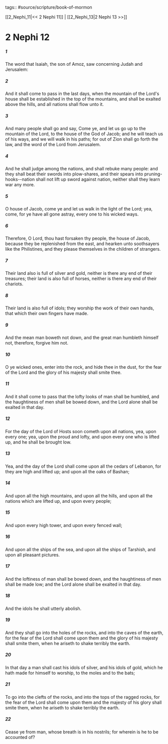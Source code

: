 tags:: #source/scripture/book-of-mormon

[[2_Nephi_11|<< 2 Nephi 11]] | [[2_Nephi_13|2 Nephi 13 >>]]

# 2 Nephi 12

##### 1

The word that Isaiah, the son of Amoz, saw concerning Judah and Jerusalem:

##### 2

And it shall come to pass in the last days, when the mountain of the Lord's house shall be established in the top of the mountains, and shall be exalted above the hills, and all nations shall flow unto it.

##### 3

And many people shall go and say, Come ye, and let us go up to the mountain of the Lord, to the house of the God of Jacob; and he will teach us of his ways, and we will walk in his paths; for out of Zion shall go forth the law, and the word of the Lord from Jerusalem.

##### 4

And he shall judge among the nations, and shall rebuke many people: and they shall beat their swords into plow-shares, and their spears into pruning-hooks--nation shall not lift up sword against nation, neither shall they learn war any more.

##### 5

O house of Jacob, come ye and let us walk in the light of the Lord; yea, come, for ye have all gone astray, every one to his wicked ways.

##### 6

Therefore, O Lord, thou hast forsaken thy people, the house of Jacob, because they be replenished from the east, and hearken unto soothsayers like the Philistines, and they please themselves in the children of strangers.

##### 7

Their land also is full of silver and gold, neither is there any end of their treasures; their land is also full of horses, neither is there any end of their chariots.

##### 8

Their land is also full of idols; they worship the work of their own hands, that which their own fingers have made.

##### 9

And the mean man boweth not down, and the great man humbleth himself not, therefore, forgive him not.

##### 10

O ye wicked ones, enter into the rock, and hide thee in the dust, for the fear of the Lord and the glory of his majesty shall smite thee.

##### 11

And it shall come to pass that the lofty looks of man shall be humbled, and the haughtiness of men shall be bowed down, and the Lord alone shall be exalted in that day.

##### 12

For the day of the Lord of Hosts soon cometh upon all nations, yea, upon every one; yea, upon the proud and lofty, and upon every one who is lifted up, and he shall be brought low.

##### 13

Yea, and the day of the Lord shall come upon all the cedars of Lebanon, for they are high and lifted up; and upon all the oaks of Bashan;

##### 14

And upon all the high mountains, and upon all the hills, and upon all the nations which are lifted up, and upon every people;

##### 15

And upon every high tower, and upon every fenced wall;

##### 16

And upon all the ships of the sea, and upon all the ships of Tarshish, and upon all pleasant pictures.

##### 17

And the loftiness of man shall be bowed down, and the haughtiness of men shall be made low; and the Lord alone shall be exalted in that day.

##### 18

And the idols he shall utterly abolish.

##### 19

And they shall go into the holes of the rocks, and into the caves of the earth, for the fear of the Lord shall come upon them and the glory of his majesty shall smite them, when he ariseth to shake terribly the earth.

##### 20

In that day a man shall cast his idols of silver, and his idols of gold, which he hath made for himself to worship, to the moles and to the bats;

##### 21

To go into the clefts of the rocks, and into the tops of the ragged rocks, for the fear of the Lord shall come upon them and the majesty of his glory shall smite them, when he ariseth to shake terribly the earth.

##### 22

Cease ye from man, whose breath is in his nostrils; for wherein is he to be accounted of?
